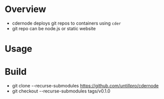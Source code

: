 # Overview

- cdernode deploys git repos to containers using `cder`
- git repo can be node.js or static website

# Usage

# Build

- git clone --recurse-submodules https://github.com/untillpro/cdernode
- git checkout --recurse-submodules tags/v0.1.0

